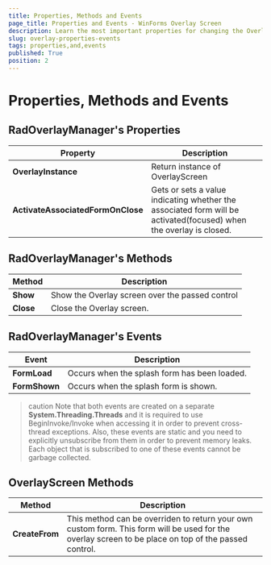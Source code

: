 ```yaml
---
title: Properties, Methods and Events
page_title: Properties and Events - WinForms Overlay Screen
description: Learn the most important properties for changing the Overlay Screen appearance and behavior.
slug: overlay-properties-events
tags: properties,and,events
published: True
position: 2
---
```


# Properties, Methods and Events

## RadOverlayManager's Properties

|Property|Description|
|----|----|
|**OverlayInstance**|Return instance of OverlayScreen|
|**ActivateAssociatedFormOnClose**|Gets or sets a value indicating whether the associated form will be activated(focused) when the overlay is closed.|

## RadOverlayManager's Methods

|Method|Description|
|----|----|
|**Show**|Show the Overlay screen over the passed control|
|**Close**|Close the Overlay screen.|

## RadOverlayManager's Events

|Event|Description|
|----|----|
|**FormLoad**|Occurs when the splash form has been loaded.|
|**FormShown**|Occurs when the splash form is shown.|

>caution Note that both events are created on a separate __System.Threading.Threads__ and it is required to use BeginInvoke/Invoke when accessing it in order to prevent cross-thread exceptions. Also, these events are static and you need to explicitly unsubscribe from them in order to prevent memory leaks. Each object that is subscribed to one of these events cannot be garbage collected.

## OverlayScreen Methods

|Method|Description|
|----|----|
|**CreateFrom**|This method can be overriden to return your own custom form. This form will be used for the overlay screen to be place on top of the passed control.|


